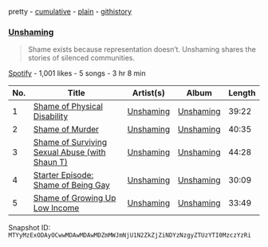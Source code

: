 pretty - [cumulative](/playlists/cumulative/37i9dQZF1DWWGquR9lelQD.md) - [plain](/playlists/plain/37i9dQZF1DWWGquR9lelQD) - [githistory](https://github.githistory.xyz/mackorone/spotify-playlist-archive/blob/main/playlists/plain/37i9dQZF1DWWGquR9lelQD)

### [Unshaming](https://open.spotify.com/playlist/37i9dQZF1DWWGquR9lelQD)

> Shame exists because representation doesn’t\. Unshaming shares the stories of silenced communities.

[Spotify](https://open.spotify.com/user/spotify) - 1,001 likes - 5 songs - 3 hr 8 min

| No. | Title | Artist(s) | Album | Length |
|---|---|---|---|---|
| 1 | [Shame of Physical Disability](https://open.spotify.com/episode/6D4nwmPazqQTR3OPx4WoVC) | [Unshaming](https://open.spotify.com/show/0tUihHXJLcYyyYxqP9UW2Z) | [Unshaming](https://open.spotify.com/show/0tUihHXJLcYyyYxqP9UW2Z) | 39:22 |
| 2 | [Shame of Murder](https://open.spotify.com/episode/5cWVUVlADaM7HGBrI49FPO) | [Unshaming](https://open.spotify.com/show/0tUihHXJLcYyyYxqP9UW2Z) | [Unshaming](https://open.spotify.com/show/0tUihHXJLcYyyYxqP9UW2Z) | 40:35 |
| 3 | [Shame of Surviving Sexual Abuse \(with Shaun T\)](https://open.spotify.com/episode/73CCqmSwlC4nYQ8E2JXkDm) | [Unshaming](https://open.spotify.com/show/0tUihHXJLcYyyYxqP9UW2Z) | [Unshaming](https://open.spotify.com/show/0tUihHXJLcYyyYxqP9UW2Z) | 44:28 |
| 4 | [Starter Episode: Shame of Being Gay](https://open.spotify.com/episode/3BkiHk6FrGJJ2uOuDDhGwy) | [Unshaming](https://open.spotify.com/show/0tUihHXJLcYyyYxqP9UW2Z) | [Unshaming](https://open.spotify.com/show/0tUihHXJLcYyyYxqP9UW2Z) | 30:09 |
| 5 | [Shame of Growing Up Low Income](https://open.spotify.com/episode/0zHVJL1WxICR6KphwatkZu) | [Unshaming](https://open.spotify.com/show/0tUihHXJLcYyyYxqP9UW2Z) | [Unshaming](https://open.spotify.com/show/0tUihHXJLcYyyYxqP9UW2Z) | 33:49 |

Snapshot ID: `MTYyMzExODAyOCwwMDAwMDAwMDZmMWJmNjU1N2ZkZjZiNDYzNzgyZTUzYTI0MzczYzRi`
